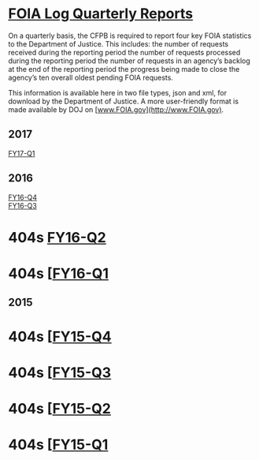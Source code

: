 # [FOIA Log Quarterly Reports](https://www.consumerfinance.gov/foia-requests/foia-electronic-reading-room/cfpb-foia-quarterly-reports/)  

On a quarterly basis, the CFPB is required to report four key FOIA statistics to the Department of Justice. This includes:
  the number of requests received during the reporting period
  the number of requests processed during the reporting period
  the number of requests in an agency’s backlog at the end of the reporting period
  the progress being made to close the agency’s ten overall oldest pending FOIA requests.  

This information is available here in two file types, json and xml, for download by the Department of Justice. A more user-friendly format is made available by DOJ on [www.FOIA.gov](http://www.FOIA.gov).

## 2017  
[FY17-Q1](https://www.consumerfinance.gov/documents/2367/CFPB-FY17-Q1.zip)  

## 2016 
[FY16-Q4](https://www.consumerfinance.gov/documents/1257/CFPB-2016-Q4.zip)  
[FY16-Q3](https://www.consumerfinance.gov/documents/667/CFPB-2016-Q3.zip)  
# 404s [FY16-Q2](http://www.consumerfinance.gov/foia/quarterly/CFPB-2016-Q2.zip)  
# 404s [[FY16-Q1](http://www.consumerfinance.gov/foia/quarterly/CFPB-2016-Q1.zip)  

## 2015  
# 404s [[FY15-Q4](http://www.consumerfinance.gov/foia/quarterly/CFPB-2015-Q4.zip)  
# 404s [[FY15-Q3](http://www.consumerfinance.gov/foia/quarterly/CFPB-2015-Q3.zip)  
# 404s [[FY15-Q2](http://www.consumerfinance.gov/foia/quarterly/CFPB-2015-Q2.zip)  
# 404s [[FY15-Q1](http://www.consumerfinance.gov/foia/quarterly/CFPB-2015-Q1.zip)  


